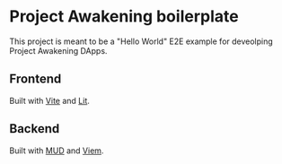 # Project Awakening boilerplate

This project is meant to be a "Hello World" E2E example for deveolping Project Awakening DApps.

## Frontend

Built with [Vite](https://vitejs.dev/) and [Lit](https://lit.dev/).

## Backend

Built with [MUD](https://mud.dev) and [Viem](https://viem.sh/).
